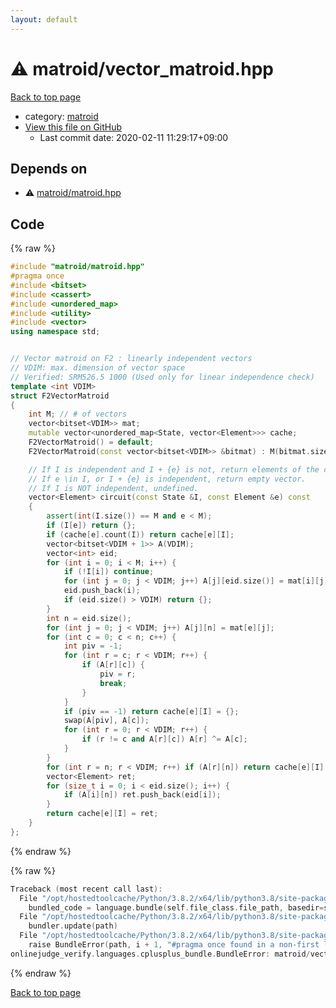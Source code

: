 ```yaml
---
layout: default
---
```


<!-- mathjax config similar to math.stackexchange -->
<script type="text/javascript" async
  src="https://cdnjs.cloudflare.com/ajax/libs/mathjax/2.7.5/MathJax.js?config=TeX-MML-AM_CHTML">
</script>
<script type="text/x-mathjax-config">
  MathJax.Hub.Config({
    TeX: { equationNumbers: { autoNumber: "AMS" }},
    tex2jax: {
      inlineMath: [ ['$','$'] ],
      processEscapes: true
    },
    "HTML-CSS": { matchFontHeight: false },
    displayAlign: "left",
    displayIndent: "2em"
  });
</script>

<script type="text/javascript" src="https://cdnjs.cloudflare.com/ajax/libs/jquery/3.4.1/jquery.min.js"></script>
<script src="https://cdn.jsdelivr.net/npm/jquery-balloon-js@1.1.2/jquery.balloon.min.js" integrity="sha256-ZEYs9VrgAeNuPvs15E39OsyOJaIkXEEt10fzxJ20+2I=" crossorigin="anonymous"></script>
<script type="text/javascript" src="../../assets/js/copy-button.js"></script>
<link rel="stylesheet" href="../../assets/css/copy-button.css" />


# :warning: matroid/vector_matroid.hpp

<a href="../../index.html">Back to top page</a>

* category: <a href="../../index.html#2a6c9c56c5dd30cd2db2c415985dabce">matroid</a>
* <a href="{{ site.github.repository_url }}/blob/master/matroid/vector_matroid.hpp">View this file on GitHub</a>
    - Last commit date: 2020-02-11 11:29:17+09:00




## Depends on

* :warning: <a href="matroid.hpp.html">matroid/matroid.hpp</a>


## Code

<a id="unbundled"></a>
{% raw %}
```cpp
#include "matroid/matroid.hpp"
#pragma once
#include <bitset>
#include <cassert>
#include <unordered_map>
#include <utility>
#include <vector>
using namespace std;


// Vector matroid on F2 : linearly independent vectors
// VDIM: max. dimension of vector space
// Verified: SRM526.5 1000 (Used only for linear independence check)
template <int VDIM>
struct F2VectorMatroid
{
    int M; // # of vectors
    vector<bitset<VDIM>> mat;
    mutable vector<unordered_map<State, vector<Element>>> cache;
    F2VectorMatroid() = default;
    F2VectorMatroid(const vector<bitset<VDIM>> &bitmat) : M(bitmat.size()), mat(bitmat), cache(bitmat.size()) {}

    // If I is independent and I + {e} is not, return elements of the circuit.
    // If e \in I, or I + {e} is independent, return empty vector.
    // If I is NOT independent, undefined.
    vector<Element> circuit(const State &I, const Element &e) const
    {
        assert(int(I.size()) == M and e < M);
        if (I[e]) return {};
        if (cache[e].count(I)) return cache[e][I];
        vector<bitset<VDIM + 1>> A(VDIM);
        vector<int> eid;
        for (int i = 0; i < M; i++) {
            if (!I[i]) continue;
            for (int j = 0; j < VDIM; j++) A[j][eid.size()] = mat[i][j];
            eid.push_back(i);
            if (eid.size() > VDIM) return {};
        }
        int n = eid.size();
        for (int j = 0; j < VDIM; j++) A[j][n] = mat[e][j];
        for (int c = 0; c < n; c++) {
            int piv = -1;
            for (int r = c; r < VDIM; r++) {
                if (A[r][c]) {
                    piv = r;
                    break;
                }
            }
            if (piv == -1) return cache[e][I] = {};
            swap(A[piv], A[c]);
            for (int r = 0; r < VDIM; r++) {
                if (r != c and A[r][c]) A[r] ^= A[c];
            }
        }
        for (int r = n; r < VDIM; r++) if (A[r][n]) return cache[e][I] = {};
        vector<Element> ret;
        for (size_t i = 0; i < eid.size(); i++) {
            if (A[i][n]) ret.push_back(eid[i]);
        }
        return cache[e][I] = ret;
    }
};

```
{% endraw %}

<a id="bundled"></a>
{% raw %}
```cpp
Traceback (most recent call last):
  File "/opt/hostedtoolcache/Python/3.8.2/x64/lib/python3.8/site-packages/onlinejudge_verify/docs.py", line 347, in write_contents
    bundled_code = language.bundle(self.file_class.file_path, basedir=self.cpp_source_path)
  File "/opt/hostedtoolcache/Python/3.8.2/x64/lib/python3.8/site-packages/onlinejudge_verify/languages/cplusplus.py", line 68, in bundle
    bundler.update(path)
  File "/opt/hostedtoolcache/Python/3.8.2/x64/lib/python3.8/site-packages/onlinejudge_verify/languages/cplusplus_bundle.py", line 115, in update
    raise BundleError(path, i + 1, "#pragma once found in a non-first line")
onlinejudge_verify.languages.cplusplus_bundle.BundleError: matroid/vector_matroid.hpp: line 2: #pragma once found in a non-first line

```
{% endraw %}

<a href="../../index.html">Back to top page</a>

